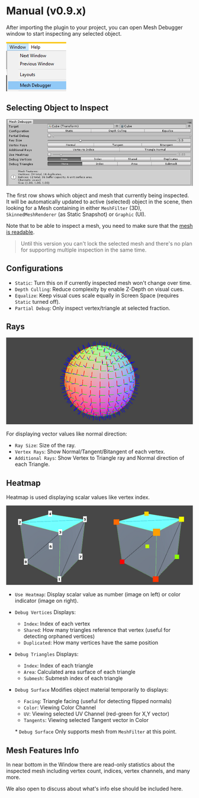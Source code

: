 # Manual (v0.9.x)

After importing the plugin to your project, you can open Mesh Debugger window to start inspecting any selected object.

![Window Location](Screenshots/PopTheWindow.png)

## Selecting Object to Inspect

![The Window](Screenshots/Window.png)

The first row shows which object and mesh that currently being inspected. It will be automatically updated to active (selected) object in the scene, then looking for a Mesh containing in either `MeshFilter` (3D), `SkinnedMeshRenderer` (as Static Snapshot) or `Graphic` (UI).

Note that to be able to inspect a mesh, you need to make sure that the [mesh is readable](https://docs.unity3d.com/Manual/class-Mesh.html#:~:text=and%20Z%20directions.-,Read/Write%20Enabled,-The%20value%20of).

> Until this version you can't lock the selected mesh and there's no plan for supporting multiple inspection in the same time.

## Configurations

+ `Static`: Turn this on if currently inspected mesh won't change over time.
+ `Depth Culling`: Reduce complexity by enable Z-Depth on visual cues.
+ `Equalize`: Keep visual cues scale equally in Screen Space (requires `Static` turned off).
+ `Partial Debug`: Only inspect vertex/triangle at selected fraction.

## Rays

![Ray](Screenshots/Ray.png)

For displaying vector values like normal direction:

+ `Ray Size`: Size of the ray.
+ `Vertex Rays`: Show Normal/Tangent/Bitangent of each vertex.
+ `Additional Rays`: Show Vertex to Triangle ray and Normal direction of each Triangle.

## Heatmap

Heatmap is used displaying scalar values like vertex index.

![Maps](Screenshots/Maps.png)

+ `Use Heatmap`: Display scalar value as number (image on left) or color indicator (image on right).
+ `Debug Vertices` Displays:
  - `Index`: Index of each vertex
  - `Shared`: How many triangles reference that vertex (useful for detecting orphaned vertices)
  - `Duplicated`: How many vertices have the same position
+ `Debug Triangles` Displays:
  - `Index`: Index of each triangle
  - `Area`: Calculated area surface of each triangle
  - `Submesh`: Submesh index of each triangle
+ `Debug Surface` Modifies object material temporarily to displays:
  - `Facing`: Triangle facing (useful for detecting flipped normals)
  - `Color`: Viewing Color Channel
  - `UV`: Viewing selected UV Channel (red-green for X,Y vector)
  - `Tangents`: Viewing selected Tangent vector in Color

  \* `Debug Surface` Only supports mesh from `MeshFilter` at this point.

## Mesh Features Info

In near bottom in the Window there are read-only statistics about the inspected mesh including vertex count, indices, vertex channels, and many more.

We also open to discuss about what's info else should be included here.
